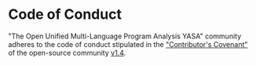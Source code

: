 # Code of Conduct
"The Open Unified Multi-Language Program Analysis YASA" community adheres to the code of conduct stipulated in the ["Contributor's Covenant"](https://www.contributor-covenant.org/) of the open-source community [v1.4](https://www.contributor-covenant.org/zh-cn/version/1/4/code-of-conduct/). 
